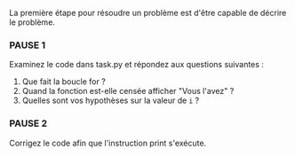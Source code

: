 La première étape pour résoudre un problème est d'être capable de décrire le problème.

### PAUSE 1 
Examinez le code dans task.py et répondez aux questions suivantes :
1. Que fait la boucle for ?
2. Quand la fonction est-elle censée afficher "Vous l'avez" ?
3. Quelles sont vos hypothèses sur la valeur de `i` ?

### PAUSE 2
Corrigez le code afin que l'instruction print s'exécute.